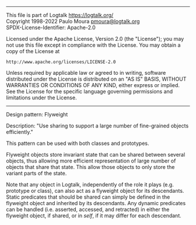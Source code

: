 ________________________________________________________________________

This file is part of Logtalk <https://logtalk.org/>  
Copyright 1998-2022 Paulo Moura <pmoura@logtalk.org>  
SPDX-License-Identifier: Apache-2.0

Licensed under the Apache License, Version 2.0 (the "License");
you may not use this file except in compliance with the License.
You may obtain a copy of the License at

    http://www.apache.org/licenses/LICENSE-2.0

Unless required by applicable law or agreed to in writing, software
distributed under the License is distributed on an "AS IS" BASIS,
WITHOUT WARRANTIES OR CONDITIONS OF ANY KIND, either express or implied.
See the License for the specific language governing permissions and
limitations under the License.
________________________________________________________________________


Design pattern:
	Flyweight

Description:
	"Use sharing to support a large number of fine-grained objects
	efficiently."

This pattern can be used with both classes and prototypes.

Flyweight objects store invariant state that can be shared between several
objects, thus allowing more efficient representation of large number of
objects that share that state. This allow those objects to only store the
variant parts of the state.

Note that any object in Logtalk, independently of the role it plays (e.g.
prototype or class), can also act as a flyweight object for its descendants.
Static predicates that should be shared can simply be defined in the flyweight
object and inherited by its descendants. Any dynamic predicates can be handled
(i.e. asserted, accessed, and retracted) in either the flyweight object, if
shared, or in *self*, if it may differ for each descendant.
